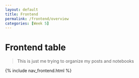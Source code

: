 ```yaml
---
layout: default
title: Frontend
permalink: /frontend/overview
categories: [Week 5]
---
```


# Frontend table
> This is just me trying to organize my posts and notebooks

{% include nav_frontend.html %}